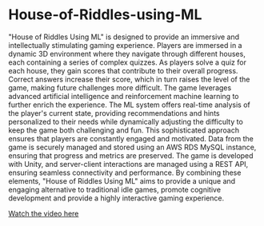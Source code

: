 # House-of-Riddles-using-ML
"House of Riddles Using ML" is designed to provide an immersive and intellectually stimulating gaming experience. Players are immersed in a dynamic 3D environment where they navigate through different houses, each containing a series of complex quizzes. As players solve a quiz for each house, they gain scores that contribute to their overall progress. Correct answers increase their score, which in turn raises the level of the game, making future challenges more difficult. The game leverages advanced artificial intelligence and reinforcement machine learning to further enrich the experience. The ML system offers real-time analysis of the player's current state, providing recommendations and hints personalized to their needs while dynamically adjusting the difficulty to keep the game both challenging and fun. This sophisticated approach ensures that players are constantly engaged and motivated. Data from the game is securely managed and stored using an AWS RDS MySQL instance, ensuring that progress and metrics are preserved. The game is developed with Unity, and server-client interactions are managed using a REST API, ensuring seamless connectivity and performance. By combining these elements, "House of Riddles Using ML" aims to provide a unique and engaging alternative to traditional idle games, promote cognitive development and provide a highly interactive gaming experience.

[Watch the video here](https://drive.google.com/file/d/15YJntL2JnDHZEBQ3pUxdiuXUS2xVQ7ke/view?t=8)

